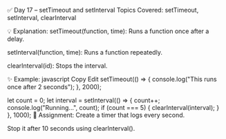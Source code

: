 ✅ Day 17 – setTimeout and setInterval
Topics Covered: setTimeout, setInterval, clearInterval

💡 Explanation:
setTimeout(function, time): Runs a function once after a delay.

setInterval(function, time): Runs a function repeatedly.

clearInterval(id): Stops the interval.

✨ Example:
javascript
Copy
Edit
setTimeout(() => {
    console.log("This runs once after 2 seconds");
}, 2000);

let count = 0;
let interval = setInterval(() => {
    count++;
    console.log("Running...", count);
    if (count === 5) {
        clearInterval(interval);
    }
}, 1000);
📝 Assignment:
Create a timer that logs every second.

Stop it after 10 seconds using clearInterval().